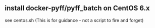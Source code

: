 ## install docker-pyff/pyff_batch on CentOS 6.x

see centos.sh (This is for guidance - not a script to fire and forget)
